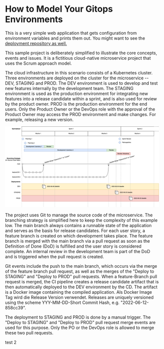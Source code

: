 # How to Model Your Gitops Environments

This is a very simple web application that gets configuration from environment variables and prints them out. You might want to see the [deployment repository as well.](https://github.com/JavadZahrabi/gitops-environment-promotion_02)

This sample project is deliberately simplified to illustrate the core concepts, events and issues. It is a fictitious cloud-native microservice project that uses the Scrum approach model.

The cloud infrastructure in this scenario consists of a Kubernetes cluster. Three environments are deployed on the cluster for the microservice -- DEV, STAGING and PROD. The DEV environment is used to develop and test new features internally by the development team. The STAGING environment is used as the production environment for integrating new features into a release candidate within a sprint, and is also used for review by the product owner. PROD is the production environment for the end users. Only the Product Owner or the DevOps role with the approval of the Product Owner may access the PROD environment and make changes. For example, releasing a new version.


![Project Process](./documentation/Master_thesis_project_process.png?raw=true "Project Process")

The project uses Git to manage the source code of the microservice. The branching strategy is simplified here to keep the complexity of this example low. The main branch always contains a runnable state of the application and serves as the basis for release candidates. For each user story, a feature branch is created on which development takes place. The feature branch is merged with the main branch via a pull request as soon as the Definition of Done (DoD) is fulfilled and the user story is considered complete. An internal review in the development team is part of the DoD and is triggered when the pull request is created.

Git events include the push to the main branch, which occurs via the merge of the feature branch pull request, as well as the merges of the "Deploy to STAGING" and "Deploy to PROD" pull requests. When a feature-Branch pull request is merged, the CI pipeline creates a release candidate artifact that is then automatically deployed to the DEV environment by the CD. The artifact is a Docker image containing the compiled application. Als Docker Image Tag wird die Release Version verwendet. Releases are uniquely versioned using the scheme YYY-MM-DD-Short Commit Hash, e.g. "2022-06-12-858cc39".

The deployment to STAGING and PROD is done by a manual trigger. The "Deploy to STAGING" and "Deploy to PROD" pull request merge events are used for this purpose. Only the PO or the DevOps role is allowed to merge these two pull requests.


test 2
